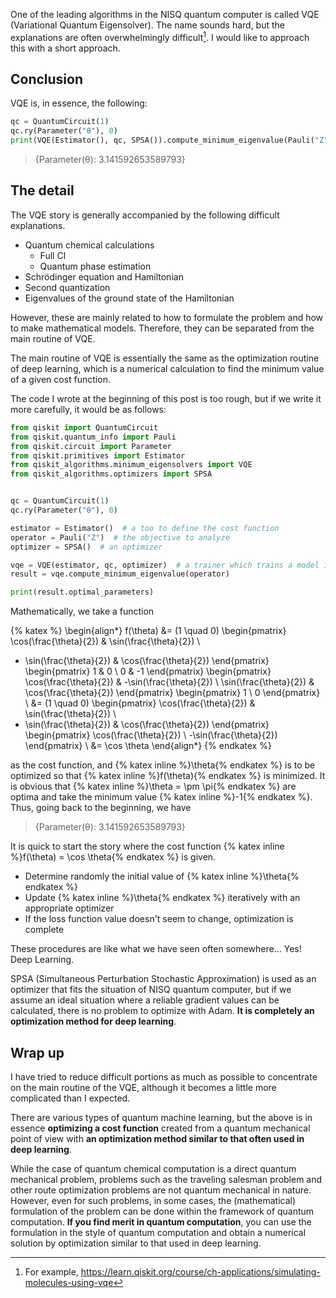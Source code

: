 One of the leading algorithms in the NISQ quantum computer is called VQE (Variational Quantum Eigensolver). The name sounds hard, but the explanations are often overwhelmingly difficult[^1]. I would like to approach this with a short approach.

[^1]: For example, https://learn.qiskit.org/course/ch-applications/simulating-molecules-using-vqe

## Conclusion

VQE is, in essence, the following:

```python
qc = QuantumCircuit(1)
qc.ry(Parameter("θ"), 0)
print(VQE(Estimator(), qc, SPSA()).compute_minimum_eigenvalue(Pauli("Z")).optimal_parameters)
```

> {Parameter(θ): 3.141592653589793}

## The detail

The VQE story is generally accompanied by the following difficult explanations.

- Quantum chemical calculations
    - Full CI
    - Quantum phase estimation
- Schrödinger equation and Hamiltonian
- Second quantization
- Eigenvalues of the ground state of the Hamiltonian

However, these are mainly related to how to formulate the problem and how to make mathematical models. Therefore, they can be separated from the main routine of VQE.

The main routine of VQE is essentially the same as the optimization routine of deep learning, which is a numerical calculation to find the minimum value of a given cost function.

The code I wrote at the beginning of this post is too rough, but if we write it more carefully, it would be as follows:

```python
from qiskit import QuantumCircuit
from qiskit.quantum_info import Pauli
from qiskit.circuit import Parameter
from qiskit.primitives import Estimator
from qiskit_algorithms.minimum_eigensolvers import VQE
from qiskit_algorithms.optimizers import SPSA


qc = QuantumCircuit(1)
qc.ry(Parameter("θ"), 0)

estimator = Estimator()  # a too to define the cost function
operator = Pauli("Z")  # the objective to analyze
optimizer = SPSA()  # an optimizer

vqe = VQE(estimator, qc, optimizer)  # a trainer which trains a model inside a loop
result = vqe.compute_minimum_eigenvalue(operator)

print(result.optimal_parameters)
```

Mathematically, we take a function

{% katex %}
\begin{align*}
f(\theta) &= (1 \quad 0) \begin{pmatrix}
  \cos(\frac{\theta}{2}) & \sin(\frac{\theta}{2}) \\
  - \sin(\frac{\theta}{2}) & \cos(\frac{\theta}{2})
\end{pmatrix}
\begin{pmatrix}
  1 & 0 \\
  0 & -1
\end{pmatrix}
\begin{pmatrix}
  \cos(\frac{\theta}{2}) & -\sin(\frac{\theta}{2}) \\
  \sin(\frac{\theta}{2}) & \cos(\frac{\theta}{2})
\end{pmatrix}
\begin{pmatrix}
1 \\
0
\end{pmatrix} \\
&= (1 \quad 0) \begin{pmatrix}
  \cos(\frac{\theta}{2}) & \sin(\frac{\theta}{2}) \\
  - \sin(\frac{\theta}{2}) & \cos(\frac{\theta}{2})
\end{pmatrix}
\begin{pmatrix}
  \cos(\frac{\theta}{2}) \\
  -\sin(\frac{\theta}{2})
\end{pmatrix} \\
&= \cos \theta
\end{align*}
{% endkatex %}

as the cost function, and {% katex inline %}\theta{% endkatex %} is to be optimized so that {% katex inline %}f(\theta){% endkatex %} is minimized. It is obvious that {% katex inline %}\theta = \pm \pi{% endkatex %} are optima and take the minimum value {% katex inline %}-1{% endkatex %}. Thus, going back to the beginning, we have

> {Parameter(θ): 3.141592653589793}

It is quick to start the story where the cost function {% katex inline %}f(\theta) = \cos \theta{% endkatex %} is given.

- Determine randomly the initial value of {% katex inline %}\theta{% endkatex %}
- Update {% katex inline %}\theta{% endkatex %} iteratively with an appropriate optimizer
- If the loss function value doesn't seem to change, optimization is complete

These procedures are like what we have seen often somewhere... Yes! Deep Learning.

SPSA (Simultaneous Perturbation Stochastic Approximation) is used as an optimizer that fits the situation of NISQ quantum computer, but if we assume an ideal situation where a reliable gradient values can be calculated, there is no problem to optimize with Adam. **It is completely an optimization method for deep learning**.

## Wrap up

I have tried to reduce difficult portions as much as possible to concentrate on the main routine of the VQE, although it becomes a little more complicated than I expected.

There are various types of quantum machine learning, but the above is in essence **optimizing a cost function** created from a quantum mechanical point of view with **an optimization method similar to that often used in deep learning**.

While the case of quantum chemical computation is a direct quantum mechanical problem, problems such as the traveling salesman problem and other route optimization problems are not quantum mechanical in nature. However, even for such problems, in some cases, the (mathematical) formulation of the problem can be done within the framework of quantum computation. **If you find merit in quantum computation**, you can use the formulation in the style of quantum computation and obtain a numerical solution by optimization similar to that used in deep learning.
